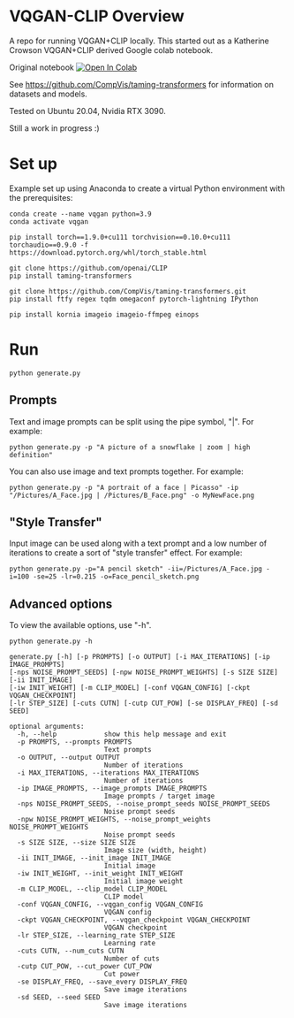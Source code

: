 # VQGAN-CLIP Overview
A repo for running VQGAN+CLIP locally. This started out as a Katherine Crowson VQGAN+CLIP derived Google colab notebook.

Original notebook [![Open In Colab][colab-badge]][colab-notebook]

[colab-notebook]: <https://colab.research.google.com/drive/1ZAus_gn2RhTZWzOWUpPERNC0Q8OhZRTZ>
[colab-badge]: <https://colab.research.google.com/assets/colab-badge.svg>

See https://github.com/CompVis/taming-transformers for information on datasets and models.

Tested on Ubuntu 20.04, Nvidia RTX 3090.

Still a work in progress :)

# Set up
Example set up using Anaconda to create a virtual Python environment with the prerequisites:

```
conda create --name vqgan python=3.9
conda activate vqgan

pip install torch==1.9.0+cu111 torchvision==0.10.0+cu111 torchaudio==0.9.0 -f https://download.pytorch.org/whl/torch_stable.html

git clone https://github.com/openai/CLIP
pip install taming-transformers

git clone https://github.com/CompVis/taming-transformers.git
pip install ftfy regex tqdm omegaconf pytorch-lightning IPython

pip install kornia imageio imageio-ffmpeg einops 
```

# Run
```
python generate.py
```

## Prompts
Text and image prompts can be split using the pipe symbol, "|". For example:

```
python generate.py -p "A picture of a snowflake | zoom | high definition"
```

You can also use image and text prompts together. For example:

```
python generate.py -p "A portrait of a face | Picasso" -ip "/Pictures/A_Face.jpg | /Pictures/B_Face.png" -o MyNewFace.png
```

## "Style Transfer"
Input image can be used along with a text prompt and a low number of iterations to create a sort of "style transfer" effect. For example:

```
python generate.py -p="A pencil sketch" -ii=/Pictures/A_Face.jpg -i=100 -se=25 -lr=0.215 -o=Face_pencil_sketch.png
```

## Advanced options
To view the available options, use "-h".
```
python generate.py -h
```

```
generate.py [-h] [-p PROMPTS] [-o OUTPUT] [-i MAX_ITERATIONS] [-ip IMAGE_PROMPTS]
[-nps NOISE_PROMPT_SEEDS] [-npw NOISE_PROMPT_WEIGHTS] [-s SIZE SIZE] [-ii INIT_IMAGE]
[-iw INIT_WEIGHT] [-m CLIP_MODEL] [-conf VQGAN_CONFIG] [-ckpt VQGAN_CHECKPOINT]
[-lr STEP_SIZE] [-cuts CUTN] [-cutp CUT_POW] [-se DISPLAY_FREQ] [-sd SEED]
```

```
optional arguments:
  -h, --help            show this help message and exit
  -p PROMPTS, --prompts PROMPTS
                        Text prompts
  -o OUTPUT, --output OUTPUT
                        Number of iterations
  -i MAX_ITERATIONS, --iterations MAX_ITERATIONS
                        Number of iterations
  -ip IMAGE_PROMPTS, --image_prompts IMAGE_PROMPTS
                        Image prompts / target image
  -nps NOISE_PROMPT_SEEDS, --noise_prompt_seeds NOISE_PROMPT_SEEDS
                        Noise prompt seeds
  -npw NOISE_PROMPT_WEIGHTS, --noise_prompt_weights NOISE_PROMPT_WEIGHTS
                        Noise prompt seeds
  -s SIZE SIZE, --size SIZE SIZE
                        Image size (width, height)
  -ii INIT_IMAGE, --init_image INIT_IMAGE
                        Initial image
  -iw INIT_WEIGHT, --init_weight INIT_WEIGHT
                        Initial image weight
  -m CLIP_MODEL, --clip_model CLIP_MODEL
                        CLIP model
  -conf VQGAN_CONFIG, --vqgan_config VQGAN_CONFIG
                        VQGAN config
  -ckpt VQGAN_CHECKPOINT, --vqgan_checkpoint VQGAN_CHECKPOINT
                        VQGAN checkpoint
  -lr STEP_SIZE, --learning_rate STEP_SIZE
                        Learning rate
  -cuts CUTN, --num_cuts CUTN
                        Number of cuts
  -cutp CUT_POW, --cut_power CUT_POW
                        Cut power
  -se DISPLAY_FREQ, --save_every DISPLAY_FREQ
                        Save image iterations
  -sd SEED, --seed SEED
                        Save image iterations
```
